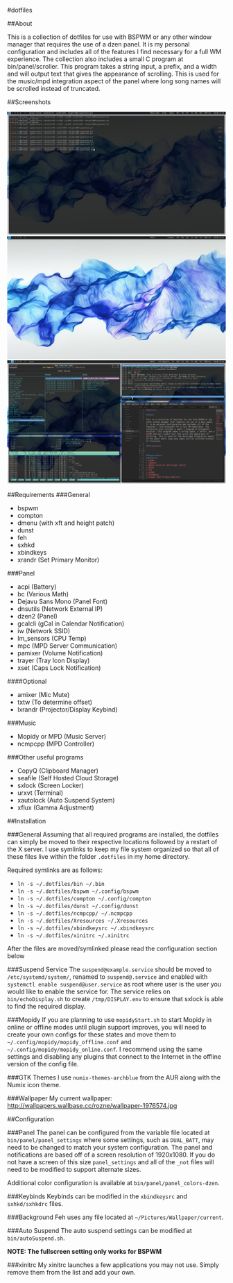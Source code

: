 #dotfiles

##About

This is a collection of dotfiles for use with BSPWM or any other window manager that requires the use of a dzen panel. It is my personal configuration and includes all of the features I find necessary for a full WM experience. The collection also includes a small C program at bin/panel/scroller. This program takes a string input, a prefix, and a width and will output text that gives the appearance of scrolling. This is used for the music/mpd integration aspect of the panel where long song names will be scrolled instead of truncated. 

##Screenshots

![Example](/scrots/example.gif)
![Clean](/scrots/clean.png)
![Dirty](/scrots/dirty.png)

##Requirements
###General
* bspwm
* compton
* dmenu (with xft and height patch)
* dunst
* feh
* sxhkd
* xbindkeys
* xrandr (Set Primary Monitor)

###Panel
* acpi 					 (Battery)
* bc 				(Various Math)
* Dejavu Sans Mono (Panel Font)
* dnsutils (Network External IP)
* dzen2 				   (Panel)
* gcalcli (gCal in Calendar Notification)
* iw (Network SSID)
* lm_sensors 			(CPU Temp)
* mpc 	(MPD Server Communication)
* pamixer (Volume Notification)
* trayer 	   (Tray Icon Display)
* xset (Caps Lock Notification)

####Optional
* amixer (Mic Mute)
* txtw (To determine offset)
* lxrandr (Projector/Display Keybind)

###Music
* Mopidy or MPD (Music Server)
* ncmpcpp (MPD Controller)

###Other useful programs
* CopyQ (Clipboard Manager)
* seafile (Self Hosted Cloud Storage)
* sxlock (Screen Locker)
* urxvt (Terminal)
* xautolock (Auto Suspend System)
* xflux (Gamma Adjustment)

##Installation

###General
Assuming that all required programs are installed, the dotfiles can simply be moved to their respective locations followed by a restart of the X server. I use symlinks to keep my file system organized so that all of these files live within the folder `.dotfiles` in my home directory.

Required symlinks are as follows:

* `ln -s ~/.dotfiles/bin ~/.bin`
* `ln -s ~/.dotfiles/bspwm ~/.config/bspwm`
* `ln -s ~/.dotfiles/compton ~/.config/compton`
* `ln -s ~/.dotfiles/dunst ~/.config/dunst`
* `ln -s ~/.dotfiles/ncmpcpp/ ~/.ncmpcpp`
* `ln -s ~/.dotfiles/Xresources ~/.Xresources`
* `ln -s ~/.dotfiles/xbindkeysrc ~/.xbindkeysrc`
* `ln -s ~/.dotfiles/xinitrc ~/.xinitrc`

After the files are moved/symlinked please read the configuration section below

###Suspend Service
The `suspend@example.service` should be moved to `/etc/systemd/system/`, renamed to `suspend@.service` and enabled with `systemctl enable suspend@user.service` as root where user is the user you would like to enable the service for. The service relies on `bin/echoDisplay.sh` to create `/tmp/DISPLAY.env` to ensure that sxlock is able to find the required display.

###Mopidy
If you are planning to use `mopidyStart.sh` to start Mopidy in online or offline modes until plugin support improves, you will need to create your own configs for these states and move them to `~/.config/mopidy/mopidy_offline.conf` and `~/.config/mopidy/mopidy_online.conf`. I recommend using the same settings and disabling any plugins that connect to the Internet in the offline version of the config file. 

###GTK Themes
I use `numix-themes-archblue` from the AUR along with the Numix icon theme.

###Wallpaper
My current wallpaper:
http://wallpapers.wallbase.cc/rozne/wallpaper-1976574.jpg

##Configuration

###Panel
The panel can be configured from the variable file located at `bin/panel/panel_settings` where some settings, such as `DUAL_BATT`, may need to be changed to match your system configuration. The panel and notifications are based off of a screen resolution of 1920x1080. If you do not have a screen of this size `panel_settings` and all of the `_not` files will need to be modified to support alternate sizes.

Additional color configuration is available at `bin/panel/panel_colors-dzen`.

###Keybinds
Keybinds can be modified in the `xbindkeysrc` and `sxhkd/sxhkdrc` files. 

###Background
Feh uses any file located at `~/Pictures/Wallpaper/current`.

###Auto Suspend
The auto suspend settings can be modified at `bin/autoSuspend.sh`.

__NOTE: The fullscreen setting only works for BSPWM__

###xinitrc
My xinitrc launches a few applications you may not use. Simply remove them from the list and add your own.